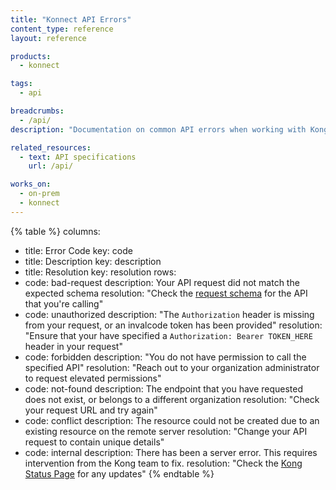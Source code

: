 ```yaml
---
title: "Konnect API Errors"
content_type: reference
layout: reference

products:
  - konnect

tags:
  - api

breadcrumbs:
  - /api/
description: "Documentation on common API errors when working with Kong products"

related_resources:
  - text: API specifications
    url: /api/

works_on:
  - on-prem
  - konnect
---
```


<!--vale off-->
{% table %}
columns:
  - title: Error Code
    key: code
  - title: Description
    key: description
  - title: Resolution
    key: resolution
rows:
  - code: bad-request
    description: Your API request did not match the expected schema
    resolution: "Check the [request schema](/api/) for the API that you're calling"
  - code: unauthorized
    description: "The `Authorization` header is missing from your request, or an invalcode token has been provided"
    resolution: "Ensure that your have specified a `Authorization: Bearer TOKEN_HERE` header in your request"
  - code: forbidden
    description: "You do not have permission to call the specified API"
    resolution: "Reach out to your organization administrator to request elevated permissions"
  - code: not-found
    description: The endpoint that you have requested does not exist, or belongs to a different organization
    resolution: "Check your request URL and try again"
  - code: conflict
    description: The resource could not be created due to an existing resource on the remote server
    resolution: "Change your API request to contain unique details"
  - code: internal
    description: There has been a server error. This requires intervention from the Kong team to fix.
    resolution: "Check the [Kong Status Page](https://kong.statuspage.io/) for any updates"
{% endtable %}
<!--vale on-->